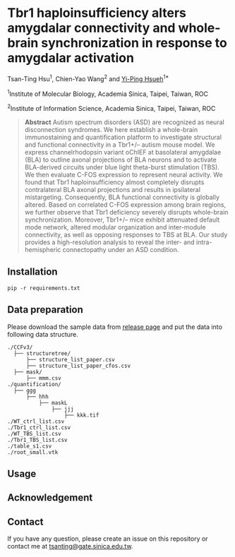 # Tbr1 haploinsufficiency alters amygdalar connectivity and whole-brain synchronization in response to amygdalar activation

Tsan-Ting Hsu<sup>1</sup>, Chien-Yao Wang<sup>2</sup> and [Yi-Ping Hsueh](https://scholar.google.com.tw/citations?user=QLEGxyUAAAAJ&hl=en)<sup>1*</sup>

<sup>1</sup>Institute of Molecular Biology, Academia Sinica, Taipei, Taiwan, ROC

<sup>2</sup>Institute of Information Science, Academia Sinica, Taipei, Taiwan, ROC

> **Abstract** Autism spectrum disorders (ASD) are recognized as neural disconnection syndromes. We here establish a whole-brain immunostaining and quantification platform to investigate structural and functional connectivity in a Tbr1+/– autism mouse model. We express channelrhodopsin variant oChIEF at basolateral amygdalae (BLA) to outline axonal projections of BLA neurons and to activate BLA-derived circuits under blue light theta-burst stimulation (TBS). We then evaluate C-FOS expression to represent neural activity. We found that Tbr1 haploinsufficiency almost completely disrupts contralateral BLA axonal projections and results in ipsilateral mistargeting. Consequently, BLA functional connectivity is globally altered. Based on correlated C-FOS expression among brain regions, we further observe that Tbr1 deficiency severely disrupts whole-brain synchronization. Moreover, Tbr1+/– mice exhibit attenuated default mode network, altered modular organization and inter-module connectivity, as well as opposing responses to TBS at BLA. Our study provides a high-resolution analysis to reveal the inter- and intra-hemispheric connectopathy under an ASD condition.

## Installation

```
pip -r requirements.txt
```

## Data preparation

Please download the sample data from [release page]() and put the data into following data structure.

```
./CCFv3/
  ├── structuretree/
      ├── structure_list_paper.csv
      ├── structure_list_paper_cfos.csv
  ├── mask/
      ├── mmm.csv
./quantification/
  ├── ggg
      ├── hhh
          ├── maskL
              ├── jjj
                  ├── kkk.tif
./WT_ctrl_list.csv
./Tbr1_ctrl_list.csv
./WT_TBS_list.csv
./Tbr1_TBS_list.csv
./table_s1.csv
./root_small.vtk
```


## Usage



## Acknowledgement



## Contact

If you have any question, please create an issue on this repository or contact me at tsanting@gate.sinica.edu.tw.
